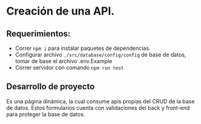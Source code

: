 # Creación de una API.

## Requerimientos:

+ Correr ``` npm i ``` para instalar paquetes de dependencias.
+ Configurar archivo ```./src/database/config/config``` de base de datos, tomar de base el archivo .env.Example
+ Correr servidor con comando ``` npm run test ```

## Desarrollo de proyecto

Es una página dinámica, la cual consume apis propias del CRUD de la base de datos. Estos formularios cuenta con validaciones del back y front-end para proteger la base de datos.